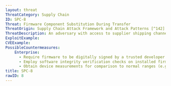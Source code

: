 ```yaml
---
layout: threat
ThreatCategory: Supply Chain
ID: SPC-8
Threat: Firmware Component Substitution During Transfer
ThreatOrigin: Supply Chain Attack Framework and Attack Patterns [^142]
ThreatDescription: An adversary with access to supplier shipping channels during transfer of system components can substitute a counterfeit firmware component for an authentic component.[^142]
ExploitExample:
CVEExample:
PossibleCountermeasures:
    Enterprise:
      - Require firmware to be digitally signed by a trusted developer and the signature verified prior to the component being integrated into a larger system
      - Employ software integrity verification checks on installed firmware, which can be validated against a known-good value (e.g. brute-force resistant cryptographic hash of firmware image) to detect any modification to firmware
      - Obtain device measurements for comparison to normal ranges (e.g., temperature, timing, EM radiation, power consumption) to detect anomalous behavior.
title: SPC-8
rawID: 8
---
```

